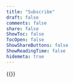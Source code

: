 ```yaml
---
title: "Subscribe"
draft: false
comments: false
share: false
ShowToc: false
TocOpen: false
ShowShareButtons: false
ShowReadingTime: false
hidemeta: true
---
```


{{<tinyletter>}}
